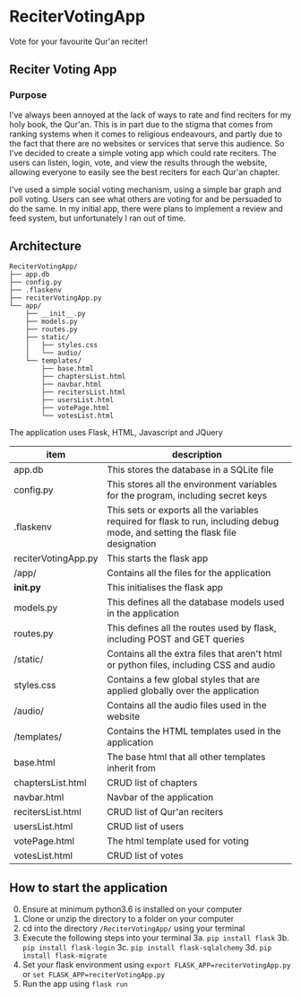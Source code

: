 # ReciterVotingApp
Vote for your favourite Qur'an reciter!

## Reciter Voting App
### Purpose
I've always been annoyed at the lack of ways to rate and find reciters for my holy book, the Qur'an. This is in part due to the stigma that comes from ranking systems when it comes to religious endeavours, and partly due to the fact that there are no websites or services that serve this audience. So I've decided to create a simple voting app which could rate reciters. The users can listen, login, vote, and view the results through the website, allowing everyone to easily see the best reciters for each Qur'an chapter.

I've used a simple social voting mechanism, using a simple bar graph and poll voting. Users can see what others are voting for and be persuaded to do the same. In my initial app, there were plans to implement a review and feed system, but unfortunately I ran out of time.
  
## Architecture

```
ReciterVotingApp/
├── app.db
├── config.py
├── .flaskenv
├── reciterVotingApp.py
└── app/
    ├── __init__.py
    ├── models.py
    ├── routes.py
    ├── static/
    │   ├── styles.css
    │   └── audio/
    └── templates/
        ├── base.html
        ├── chaptersList.html
        ├── navbar.html
        ├── recitersList.html
        ├── usersList.html
        ├── votePage.html
        └── votesList.html
```

The application uses Flask, HTML, Javascript and JQuery

item | description
--- | ---
app.db | This stores the database in a SQLite file
config.py | This stores all the environment variables for the program, including secret keys
.flaskenv | This sets or exports all the variables required for flask to run, including debug mode, and setting the flask file designation
reciterVotingApp.py | This starts the flask app
/app/ | Contains all the files for the application
__init.py__ | This initialises the flask app
models.py | This defines all the database models used in the application
routes.py | This defines all the routes used by flask, including POST and GET queries
/static/ | Contains all the extra files that aren't html or python files, including CSS and audio
styles.css | Contains a few global styles that are applied globally over the application
/audio/ | Contains all the audio files used in the website
/templates/ | Contains the HTML templates used in the application
base.html | The base html that all other templates inherit from
chaptersList.html | CRUD list of chapters
navbar.html | Navbar of the application
recitersList.html | CRUD list of Qur'an reciters
usersList.html | CRUD list of users
votePage.html | The html template used for voting
votesList.html | CRUD list of votes

## How to start the application

0. Ensure at minimum python3.6 is installed on your computer
1. Clone or unzip the directory to a folder on your computer
2. cd into the directory `/ReciterVotingApp/` using your terminal
3. Execute the following steps into your terminal
    3a. `pip install flask`
    3b. `pip install flask-login`
    3c. `pip install flask-sqlalchemy`
    3d. `pip install flask-migrate`
4. Set your flask environment using `export FLASK_APP=reciterVotingApp.py` or `set FLASK_APP=reciterVotingApp.py`
5. Run the app using `flask run`
